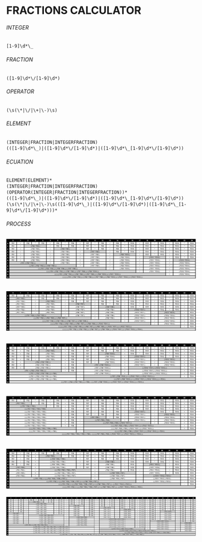 # FRACTIONS CALCULATOR

###### INTEGER
	[1-9]\d*\_
	
###### FRACTION
	([1-9]\d*\/[1-9]\d*)
	
###### OPERATOR
	(\s(\*|\/|\+|\-)\s)
###### ELEMENT
	(INTEGER|FRACTION|INTEGERFRACTION)
	(([1-9]\d*\_)|([1-9]\d*\/[1-9]\d*)|([1-9]\d*\_[1-9]\d*\/[1-9]\d*))
###### ECUATION
	ELEMENT(ELEMENT)*
	(INTEGER|FRACTION|INTEGERFRACTION)(OPERATOR(INTEGER|FRACTION|INTEGERFRACTION))*
	(([1-9]\d*\_)|([1-9]\d*\/[1-9]\d*)|([1-9]\d*\_[1-9]\d*\/[1-9]\d*))(\s(\*|\/|\+|\-)\s(([1-9]\d*\_)|([1-9]\d*\/[1-9]\d*)|([1-9]\d*\_[1-9]\d*\/[1-9]\d*)))*

###### PROCESS
[CASE01]: https://raw.githubusercontent.com/lcuriel/fractions/dev/readme/Case01.png "CASE 01"
![CASE 01][CASE01]
---
[CASE02]: https://raw.githubusercontent.com/lcuriel/fractions/dev/readme/Case02.png "CASE 02"
![CASE 02][CASE02]
---
[CASE03]: https://raw.githubusercontent.com/lcuriel/fractions/dev/readme/Case03.png "CASE 03"
![CASE 03][CASE03]
---
[CASE04]: https://raw.githubusercontent.com/lcuriel/fractions/dev/readme/Case04.png "CASE 04"
![CASE 04][CASE04]
---
[CASE05]: https://raw.githubusercontent.com/lcuriel/fractions/dev/readme/Case05.png "CASE 05"
![CASE 05][CASE05]
---
[CASE06]: https://raw.githubusercontent.com/lcuriel/fractions/dev/readme/Case06.png "CASE 06"
![CASE 06][CASE06]

